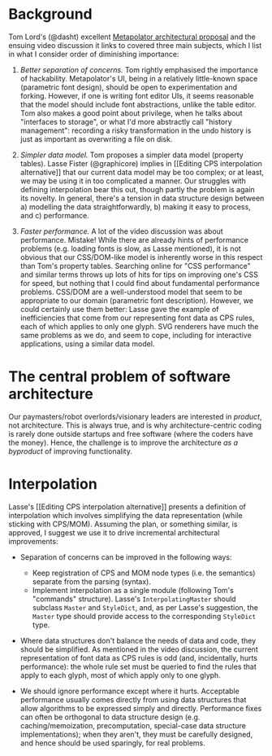 # Background

Tom Lord's (@dasht) excellent [Metapolator architectural proposal](https://github.com/metapolator/metapolator/wiki/architecture-proposal-by-dasht) and the ensuing video discussion it links to covered three main subjects, which I list in what I consider order of diminishing importance:

1. *Better separation of concerns.* Tom rightly emphasised the importance of hackability. Metapolator's UI, being in a relatively little-known space (parametric font design), should be open to experimentation and forking. However, if one is writing font editor UIs, it seems reasonable that the model should include font abstractions, unlike the table editor. Tom also makes a good point about privilege, when he talks about "interfaces to storage", or what I'd more abstractly call "history management": recording a risky transformation in the undo history is just as important as overwriting a file on disk.

2. *Simpler data model.* Tom proposes a simpler data model (property tables). Lasse Fister (@graphicore) implies in [[Editing CPS interpolation alternative]] that our current data model may be too complex; or at least, we may be using it in too complicated a manner. Our struggles with defining interpolation bear this out, though partly the problem is again its novelty. In general, there's a tension in data structure design between a) modelling the data straightforwardly, b) making it easy to process, and c) performance.

3. *Faster performance.* A lot of the video discussion was about performance. Mistake! While there are already hints of performance problems (e.g. loading fonts is slow, as Lasse mentioned), it is not obvious that our CSS/DOM-like model is inherently worse in this respect than Tom's property tables. Searching online for "CSS performance" and similar terms throws up lots of hits for tips on improving one's CSS for speed, but nothing that I could find about fundamental performance problems. CSS/DOM are a well-understood model that seem to be appropriate to our domain (parametric font description). However, we could certainly use them better: Lasse gave the example of inefficiencies that come from our representing font data as CPS rules, each of which applies to only one glyph. SVG renderers have much the same problems as we do, and seem to cope, including for interactive applications, using a similar data model.

# The central problem of software architecture

Our paymasters/robot overlords/visionary leaders are interested in _product_, not architecture. This is always true, and is why architecture-centric coding is rarely done outside startups and free software (where the coders have the money). Hence, the challenge is to improve the architecture _as a byproduct_ of improving functionality.

# Interpolation

Lasse's [[Editing CPS interpolation alternative]] presents a definition of interpolation which involves simplifying the data representation (while sticking with CPS/MOM). Assuming the plan, or something similar, is approved, I suggest we use it to drive incremental architectural improvements:

* Separation of concerns can be improved in the following ways:
  * Keep registration of CPS and MOM node types (i.e. the semantics) separate from the parsing (syntax).
  * Implement interpolation as a single module (following Tom's "commands" structure). Lasse's `InterpolatingMaster` should subclass `Master` and `StyleDict`, and, as per Lasse's suggestion, the `Master` type should provide access to the corresponding `StyleDict` type.

* Where data structures don't balance the needs of data and code, they should be simplified. As mentioned in the video discussion, the current representation of font data as CPS rules is odd (and, incidentally, hurts performance): the whole rule set must be queried to find the rules that apply to each glyph, most of which apply only to one glyph.

* We should ignore performance except where it hurts. Acceptable performance usually comes directly from using data structures that allow algorithms to be expressed simply and directly. Performance fixes can often be orthogonal to data structure design (e.g. caching/memoization, precomputation, special-case data structure implementations); when they aren't, they must be carefully designed, and hence should be used sparingly, for real problems. 